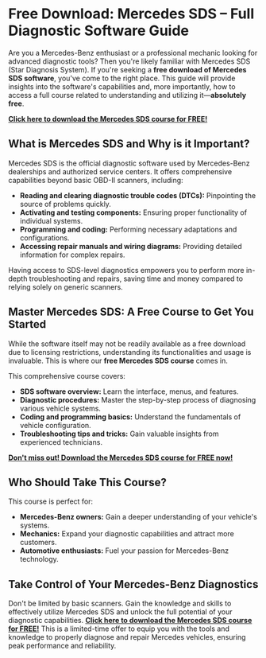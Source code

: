 # Free Download: Mercedes SDS – Full Diagnostic Software Guide

Are you a Mercedes-Benz enthusiast or a professional mechanic looking for advanced diagnostic tools? Then you're likely familiar with Mercedes SDS (Star Diagnosis System). If you're seeking a **free download of Mercedes SDS software**, you've come to the right place. This guide will provide insights into the software's capabilities and, more importantly, how to access a full course related to understanding and utilizing it—**absolutely free**.

[**Click here to download the Mercedes SDS course for FREE!**](https://udemywork.com/mercedes-sds)

## What is Mercedes SDS and Why is it Important?

Mercedes SDS is the official diagnostic software used by Mercedes-Benz dealerships and authorized service centers. It offers comprehensive capabilities beyond basic OBD-II scanners, including:

*   **Reading and clearing diagnostic trouble codes (DTCs):** Pinpointing the source of problems quickly.
*   **Activating and testing components:** Ensuring proper functionality of individual systems.
*   **Programming and coding:** Performing necessary adaptations and configurations.
*   **Accessing repair manuals and wiring diagrams:** Providing detailed information for complex repairs.

Having access to SDS-level diagnostics empowers you to perform more in-depth troubleshooting and repairs, saving time and money compared to relying solely on generic scanners.

## Master Mercedes SDS: A Free Course to Get You Started

While the software itself may not be readily available as a free download due to licensing restrictions, understanding its functionalities and usage is invaluable. This is where our **free Mercedes SDS course** comes in.

This comprehensive course covers:

*   **SDS software overview:** Learn the interface, menus, and features.
*   **Diagnostic procedures:** Master the step-by-step process of diagnosing various vehicle systems.
*   **Coding and programming basics:** Understand the fundamentals of vehicle configuration.
*   **Troubleshooting tips and tricks:** Gain valuable insights from experienced technicians.

[**Don't miss out! Download the Mercedes SDS course for FREE now!**](https://udemywork.com/mercedes-sds)

## Who Should Take This Course?

This course is perfect for:

*   **Mercedes-Benz owners:** Gain a deeper understanding of your vehicle's systems.
*   **Mechanics:** Expand your diagnostic capabilities and attract more customers.
*   **Automotive enthusiasts:** Fuel your passion for Mercedes-Benz technology.

## Take Control of Your Mercedes-Benz Diagnostics

Don't be limited by basic scanners. Gain the knowledge and skills to effectively utilize Mercedes SDS and unlock the full potential of your diagnostic capabilities. **[Click here to download the Mercedes SDS course for FREE!](https://udemywork.com/mercedes-sds)** This is a limited-time offer to equip you with the tools and knowledge to properly diagnose and repair Mercedes vehicles, ensuring peak performance and reliability.
